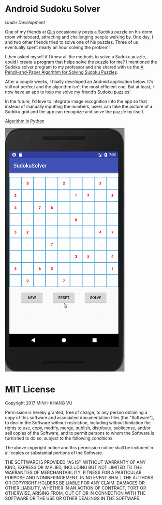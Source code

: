 # Android Sudoku Solver

*Under Development*

One of my friends at [Olin](http://www.olin.edu) occasionally posts a Sudoku puzzle on his dorm room whiteboard, attracting and challenging people walking by. One day, I and two other friends tried to solve one of his puzzles. Three of us eventually spent nearly an hour solving the problem!

I then asked myself if I knew all the methods to solve a Sudoku puzzle, could I create a program that helps solve the puzzle for me? I mentioned the Sudoku solver program to my professor and she shared with us the [A Pencil-and-Paper Algorithm for Solving Sudoku Puzzles](http://www.ams.org/notices/200904/tx090400460p.pdf).

After a couple weeks, I finally developed an Android application below. It's still not perfect and the algorithm isn't the most efficient one. But at least, I now have an app to help me solve my friend’s Sudoku puzzles! 

In the future, I'd love to integrate image recognition into the app so that instead of manually inputting the numbers, users can take the picture of a Sudoku grid and the app can recognize and solve the puzzle by itself.

[Algorithm in Python](https://github.com/olinrobotics/irl/tree/sudoku-cv-khang/dino_arms/projects/sudoku_solver/Khang%20Folder/sudoku-algorithm)

![Demo Version 1.0](https://github.com/minhkhang1795/AndroidSudokuSolver/blob/master/resources/sudoku_1.0.1.gif?raw=true)

# MIT License

Copyright 2017 MINH-KHANG VU

Permission is hereby granted, free of charge, to any person obtaining a copy of this software and associated documentation files (the "Software"), to deal in the Software without restriction, including without limitation the rights to use, copy, modify, merge, publish, distribute, sublicense, and/or sell copies of the Software, and to permit persons to whom the Software is furnished to do so, subject to the following conditions:

The above copyright notice and this permission notice shall be included in all copies or substantial portions of the Software.

THE SOFTWARE IS PROVIDED "AS IS", WITHOUT WARRANTY OF ANY KIND, EXPRESS OR IMPLIED, INCLUDING BUT NOT LIMITED TO THE WARRANTIES OF MERCHANTABILITY, FITNESS FOR A PARTICULAR PURPOSE AND NONINFRINGEMENT. IN NO EVENT SHALL THE AUTHORS OR COPYRIGHT HOLDERS BE LIABLE FOR ANY CLAIM, DAMAGES OR OTHER LIABILITY, WHETHER IN AN ACTION OF CONTRACT, TORT OR OTHERWISE, ARISING FROM, OUT OF OR IN CONNECTION WITH THE SOFTWARE OR THE USE OR OTHER DEALINGS IN THE SOFTWARE.

